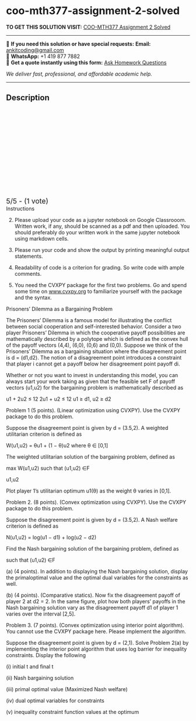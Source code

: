 # coo-mth377-assignment-2-solved
**TO GET THIS SOLUTION VISIT:** [COO-MTH377 Assignment 2 Solved](https://www.ankitcodinghub.com/product/coo-mth377-coding-assignment-2-solved/)


---

📩 **If you need this solution or have special requests:** **Email:** ankitcoding@gmail.com  
📱 **WhatsApp:** +1 419 877 7882  
📄 **Get a quote instantly using this form:** [Ask Homework Questions](https://www.ankitcodinghub.com/services/ask-homework-questions/)

*We deliver fast, professional, and affordable academic help.*

---

<h2>Description</h2>



<div class="kk-star-ratings kksr-auto kksr-align-center kksr-valign-top" data-payload="{&quot;align&quot;:&quot;center&quot;,&quot;id&quot;:&quot;127033&quot;,&quot;slug&quot;:&quot;default&quot;,&quot;valign&quot;:&quot;top&quot;,&quot;ignore&quot;:&quot;&quot;,&quot;reference&quot;:&quot;auto&quot;,&quot;class&quot;:&quot;&quot;,&quot;count&quot;:&quot;1&quot;,&quot;legendonly&quot;:&quot;&quot;,&quot;readonly&quot;:&quot;&quot;,&quot;score&quot;:&quot;5&quot;,&quot;starsonly&quot;:&quot;&quot;,&quot;best&quot;:&quot;5&quot;,&quot;gap&quot;:&quot;4&quot;,&quot;greet&quot;:&quot;Rate this product&quot;,&quot;legend&quot;:&quot;5\/5 - (1 vote)&quot;,&quot;size&quot;:&quot;24&quot;,&quot;title&quot;:&quot;COO-MTH377 Assignment 2 Solved&quot;,&quot;width&quot;:&quot;138&quot;,&quot;_legend&quot;:&quot;{score}\/{best} - ({count} {votes})&quot;,&quot;font_factor&quot;:&quot;1.25&quot;}">

<div class="kksr-stars">

<div class="kksr-stars-inactive">
            <div class="kksr-star" data-star="1" style="padding-right: 4px">


<div class="kksr-icon" style="width: 24px; height: 24px;"></div>
        </div>
            <div class="kksr-star" data-star="2" style="padding-right: 4px">


<div class="kksr-icon" style="width: 24px; height: 24px;"></div>
        </div>
            <div class="kksr-star" data-star="3" style="padding-right: 4px">


<div class="kksr-icon" style="width: 24px; height: 24px;"></div>
        </div>
            <div class="kksr-star" data-star="4" style="padding-right: 4px">


<div class="kksr-icon" style="width: 24px; height: 24px;"></div>
        </div>
            <div class="kksr-star" data-star="5" style="padding-right: 4px">


<div class="kksr-icon" style="width: 24px; height: 24px;"></div>
        </div>
    </div>

<div class="kksr-stars-active" style="width: 138px;">
            <div class="kksr-star" style="padding-right: 4px">


<div class="kksr-icon" style="width: 24px; height: 24px;"></div>
        </div>
            <div class="kksr-star" style="padding-right: 4px">


<div class="kksr-icon" style="width: 24px; height: 24px;"></div>
        </div>
            <div class="kksr-star" style="padding-right: 4px">


<div class="kksr-icon" style="width: 24px; height: 24px;"></div>
        </div>
            <div class="kksr-star" style="padding-right: 4px">


<div class="kksr-icon" style="width: 24px; height: 24px;"></div>
        </div>
            <div class="kksr-star" style="padding-right: 4px">


<div class="kksr-icon" style="width: 24px; height: 24px;"></div>
        </div>
    </div>
</div>


<div class="kksr-legend" style="font-size: 19.2px;">
            5/5 - (1 vote)    </div>
    </div>
Instructions

2. Please upload your code as a jupyter notebook on Google Classrooom. Written work, if any, should be scanned as a pdf and then uploaded. You should preferably do your written work in the same jupyter notebook using markdown cells.

3. Please run your code and show the output by printing meaningful output statements.

4. Readability of code is a criterion for grading. So write code with ample comments.

5. You need the CVXPY package for the first two problems. Go and spend some time on www.cvxpy.org to familiarize yourself with the package and the syntax.

Prisoners’ Dilemma as a Bargaining Problem

The Prisoners’ Dilemma is a famous model for illustrating the conflict between social cooperation and self-interested behavior. Consider a two player Prisoners’ Dilemma in which the cooperative payoff possibilities are mathematically described by a polytope which is defined as the convex hull of the payoff vectors (4,4), (6,0), (0,6) and (0,0). Suppose we think of the Prisoners’ Dilemma as a bargaining situation where the disagreement point is d = (d1,d2). The notion of a disagreement point introduces a constraint that player i cannot get a payoff below her disagreement point payoff di.

Whether or not you want to invest in understanding this model, you can always start your work taking as given that the feasible set F of payoff vectors (u1,u2) for the bargaining problem is mathematically described as

u1 + 2u2 ≤ 12 2u1 + u2 ≤ 12 u1 ≥ d1, u2 ≥ d2

Problem 1 (5 points). (Linear optimization using CVXPY). Use the CVXPY package to do this problem.

Suppose the disagreement point is given by d = (3.5,2). A weighted utilitarian criterion is defined as

W(u1,u2) = θu1 + (1 − θ)u2 where θ ∈ [0,1]

The weighted utilitarian solution of the bargaining problem, defined as

max W(u1,u2) such that (u1,u2) ∈F

u1,u2

Plot player 1’s utilitarian optimum u1(θ) as the weight θ varies in [0,1].

Problem 2. (8 points). (Convex optimization using CVXPY). Use the CVXPY package to do this problem.

Suppose the disagreement point is given by d = (3.5,2). A Nash welfare criterion is defined as

N(u1,u2) = log(u1 − d1) + log(u2 − d2)

Find the Nash bargaining solution of the bargaining problem, defined as

such that (u1,u2) ∈F

(a) (4 points). In addition to displaying the Nash bargaining solution, display the primaloptimal value and the optimal dual variables for the constraints as well.

(b) (4 points). (Comparative statics). Now fix the disagreement payoff of player 2 at d2 = 2. In the same figure, plot how both players’ payoffs in the Nash bargaining solution vary as the disagreement payoff d1 of player 1 varies over the interval [2,5].

Problem 3. (7 points). (Convex optimization using interior point algorithm). You cannot use the CVXPY package here. Please implement the algorithm.

Suppose the disagreement point is given by d = (2,1). Solve Problem 2(a) by implementing the interior point algorithm that uses log barrier for inequality constraints. Display the following

(i) initial t and final t

(ii) Nash bargaining solution

(iii) primal optimal value (Maximized Nash welfare)

(iv) dual optimal variables for constraints

(v) inequality constraint function values at the optimum
